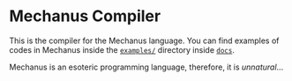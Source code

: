 # Mechanus Compiler
This is the compiler for the Mechanus language. You can find examples of codes in Mechanus inside the 
[`examples/`](docs/examples/) directory inside [`docs`](./docs).


Mechanus is an esoteric programming language, therefore, it is *unnatural*...
